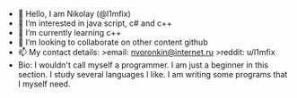 - 👋 Hello, I am Nikolay (@l1mfix)
- 👀 I’m interested in java script, c# and c++
- 🌱 I’m currently learning c++
- 💞️ I’m looking to collaborate on other content github
- 📫 My contact details: >email: nvoronkin@internet.ru >reddit: u/l1mfix
- Bio: I wouldn't call myself a programmer. I am just a beginner in this section. I study several languages ​​I like. I am writing some programs that I myself need.
